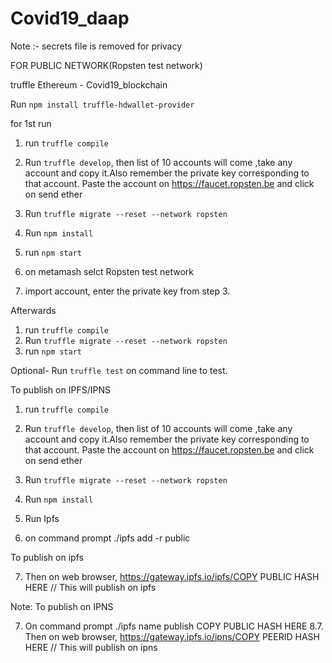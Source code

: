 # Covid19_daap

Note :-  secrets file is removed for privacy

FOR PUBLIC NETWORK(Ropsten test network)
 
truffle Ethereum - Covid19_blockchain

 Run `npm install truffle-hdwallet-provider`

for 1st run
1. run `truffle compile`

2. Run `truffle develop`, then list of 10 accounts will come ,take any account and copy it.Also remember the private key corresponding to that account.
 Paste the account on  https://faucet.ropsten.be  and click on send ether
3. Run `truffle migrate --reset --network ropsten`
4. Run `npm install`
5. run `npm start`
6. on metamash selct Ropsten test network
7. import account, enter the private key from step 3.

Afterwards
1. run `truffle compile`
2. Run `truffle migrate --reset --network ropsten`
3. run `npm start`


Optional- Run `truffle test` on command line to test.

To publish on IPFS/IPNS
1. run `truffle compile`

2. Run `truffle develop`, then list of 10 accounts will come ,take any account and copy it.Also remember the private key corresponding to that account.
 Paste the account on  https://faucet.ropsten.be  and click on send ether
3. Run `truffle migrate --reset --network ropsten`
4. Run `npm install`
5. Run Ipfs
6. on command prompt ./ipfs add -r public

To publish on ipfs

7. Then on web browser, https://gateway.ipfs.io/ipfs/COPY PUBLIC HASH HERE
// This will publish on ipfs

Note: To publish on IPNS

7. On command prompt ./ipfs name publish COPY PUBLIC HASH HERE
8.7. Then on web browser, https://gateway.ipfs.io/ipns/COPY PEERID HASH HERE
// This will publish on ipns
